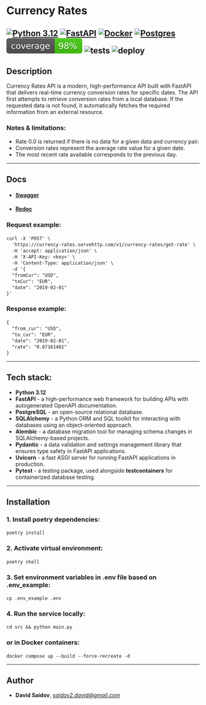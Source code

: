 # Currency Rates
[![Python 3.12](https://badgen.net/badge/python/3.12/green)](https://www.python.org/downloads/release/python-3120/)
[![FastAPI](https://img.shields.io/badge/FastAPI-009485.svg?logo=fastapi&logoColor=white)](https://pypi.org/project/fastapi/)
[![Docker](https://img.shields.io/badge/Docker-2496ED?logo=docker&logoColor=fff)](https://www.docker.com/)
[![Postgres](https://img.shields.io/badge/Postgres-%23316192.svg?logo=postgresql&logoColor=white)](https://www.postgresql.org/)
![coverage](./coverage.svg)
![tests](https://github.com/d2avids/currency_rates/actions/workflows/tests.yml/badge.svg)
![deploy](https://github.com/d2avids/currency_rates/actions/workflows/deploy.yml/badge.svg)
---
## Description

Currency Rates API is a modern, high-performance API built with FastAPI that delivers real-time currency conversion rates for specific dates. The API first attempts to retrieve conversion rates from a local database. If the requested data is not found, it automatically fetches the required information from an external resource.

### Notes & limitations:
- Rate 0.0 is returned if there is no data for a given data and currency pair.
- Conversion rates represent the average rate value for a given date.
- The most recent rate available corresponds to the previous day.

---
## Docs
- #### [Swagger](https://currency-rates.servehttp.com/docs/)
- #### [Redoc](https://currency-rates.servehttp.com/redoc/)

### Request example:
```shell
curl -X 'POST' \
  'https://currency-rates.servehttp.com/v1/currency-rates/get-rate' \
  -H 'accept: application/json' \
  -H 'X-API-Key: <key>' \
  -H 'Content-Type: application/json' \
  -d '{
  "fromCur": "USD",
  "toCur": "EUR",
  "date": "2019-02-01"
}'
```
### Response example:
```shell
{
  "from_cur": "USD",
  "to_cur": "EUR",
  "date": "2019-02-01",
  "rate": "0.87161482"
}
```

---
## Tech stack:
- **Python 3.12**
- **FastAPI** - a high-performance web framework for building APIs with autogenerated OpenAPI documentation.
- **PostgreSQL** - an open-source relational database.
- **SQLAlchemy** - a Python ORM and SQL toolkit for interacting with databases using an object-oriented approach.
- **Alembic** - a database migration tool for managing schema changes in SQLAlchemy-based projects.
- **Pydantic** - a data validation and settings management library that ensures type safety in FastAPI applications.
- **Uvicorn** - a fast ASGI server for running FastAPI applications in production.
- **Pytest** - a testing package, used alongside **testcontainers** for containerized database testing.
---
## Installation
### 1. Install poetry dependencies:
```shell
poetry install
```

### 2. Activate virtual environment:
```shell
poetry shell
```

### 3. Set environment variables in .env file based on .env_example:

```shell
cp .env_example .env
```

###  4. Run the service locally:

```shell
cd src && python main.py
```

### or in Docker containers:
```shell
docker compose up --build --force-recreate -d
```
---
## Author
- **David Saidov**, *saidov2.david@gmail.com*